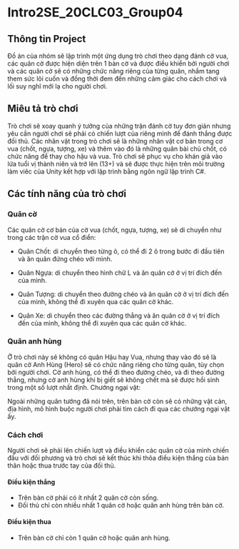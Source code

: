 # Intro2SE_20CLC03_Group04

## Thông tin Project

Đồ án của nhóm sẽ lập trình một ứng dụng trò chơi theo dạng đánh cờ vua, các quân cờ được hiện diện trên 1 bàn cờ và được điều khiển bởi người chơi và các quân cờ sẽ có những chức năng riêng của từng quân, nhầm tang them sức lôi cuốn và đồng thời đem đến những cảm giác cho cách chơi và lối suy nghĩ mới lạ cho người chơi.

## Miêu tả trò chơi

Trò chơi sẽ xoay quanh ý tưởng của những trận đánh cờ tuy đơn giản nhưng yêu cần người chơi sẽ phải có chiến lượt của riêng mình để đánh thắng được đối thủ.
Các nhân vật trong trò chơi sẽ là những nhân vật cơ bản trong cơ vua (chốt, ngựa, tượng, xe) và thêm vào đó là những quân bài chủ chốt, có chức năng để thay cho hậu và vua.
Trò chơi sẽ phục vụ cho khán giả vào lứa tuổi vị thành niên và trở lên (13+) và sẽ được thực hiện trên môi trường làm viêc của Unity kết hợp với lập trình bằng ngôn ngữ lập trình C#.

## Các tính năng của trò chơi

### Quân cờ

Các quân cờ cơ bản của cờ vua (chốt, ngựa, tượng, xe) sẽ di chuyển như trong các trận cờ vua cổ điển:

- Quân Chốt: di chuyển theo từng ô, có thể đi 2 ô trong bước đi đầu tiên và ăn quân đứng chéo với mình.

- Quân Ngựa: di chuyển theo hình chữ L và ăn quân cờ ở vị trí đích đến của mình.

- Quân Tượng: di chuyển theo đường chéo và ăn quân cờ ở vị trí đích đến của mình, không thể đi xuyên qua các quân cờ khác.

- Quân Xe: di chuyển theo các đường thẳng và ăn quân cờ ở vị trí đích đến của mình, không thể đi xuyên qua các quân cờ khác.

### Quân anh hùng

Ở trò chơi này sẽ không có quân Hậu hay Vua, nhưng thay vào đó sẽ là quân cờ Anh Hùng (Hero) sẽ có chức năng riêng cho từng quân, tùy chọn bởi người chơi. Cờ anh hùng, có thể đi theo đường chéo, và đi theo đường thẳng, nhưng cờ anh hùng khi bị giết sẽ không chết mà sẽ được hồi sinh trong một số lượt nhất định.
Chướng ngại vật:

Ngoài những quân tướng đã nói trên, trên bàn cờ còn sẽ có những vật cản, địa hình, mô hình buộc người chơi phải tìm cách đi qua các chướng ngại vật ấy.

### Cách chơi

Người chơi sẽ phải lên chiến lượt và điều khiển các quân cờ của mình chiến đấu với đối phương và trò chơi sẽ kết thúc khi thõa điều kiện thắng của bản thân hoặc thua trước tay của đối thủ.

#### Điều kiện thắng

- Trên bàn cờ phải có ít nhất 2 quân cờ còn sống.
- Đối thủ chỉ còn nhiều nhất 1 quân cờ hoặc quân anh hùng trên bàn cờ.

#### Điều kiện thua

- Trên bàn cờ chỉ còn 1 quân cờ hoặc quân anh hùng.
